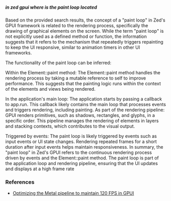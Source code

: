 

##### in zed gpui where is the paint loop located

Based on the provided search results, the concept of a "paint loop" in Zed's GPUI framework is related to the rendering process, specifically the drawing of graphical elements on the screen. While the term "paint loop" is not explicitly used as a defined method or function, the information suggests that it refers to the mechanism that repeatedly triggers repainting to keep the UI responsive, similar to animation timers in other UI frameworks.

The functionality of the paint loop can be inferred:

Within the Element::paint method: The Element::paint method handles the rendering process by taking a mutable reference to self to improve performance. This suggests that the painting logic runs within the context of the elements and views being rendered.

In the application's main loop: The application starts by passing a callback to app.run. This callback likely contains the main loop that processes events and triggers rendering, including painting.
As part of the rendering pipeline: GPUI renders primitives, such as shadows, rectangles, and glyphs, in a specific order. This pipeline manages the rendering of elements in layers and stacking contexts, which contributes to the visual output.

Triggered by events: The paint loop is likely triggered by events such as input events or UI state changes. Rendering repeated frames for a short duration after input events helps maintain responsiveness.
In summary, the "paint loop" in Zed's GPUI refers to the continuous rendering process driven by events and the Element::paint method. The paint loop is part of the application loop and rendering pipeline, ensuring that the UI updates and displays at a high frame rate

### References

- [Optimizing the Metal pipeline to maintain 120 FPS in GPUI](https://zed.dev/blog/120fps)
